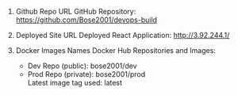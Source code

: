 1. Github Repo URL
  GitHub Repository: https://github.com/Bose2001/devops-build

2. Deployed Site URL
  Deployed React Application: http://3.92.244.1/

3. Docker Images Names
   Docker Hub Repositories and Images:
    - Dev Repo (public): bose2001/dev  
    - Prod Repo (private): bose2001/prod  
    Latest image tag used: latest
